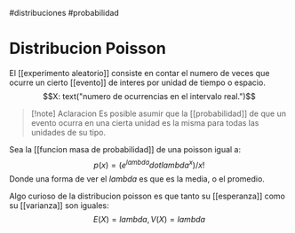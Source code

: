 #distribuciones #probabilidad
# Distribucion Poisson


El [[experimento aleatorio]] consiste en contar el numero de veces que ocurre un cierto [[evento]] de interes por unidad de tiempo o espacio. $$X: text("numero de ocurrencias en el intervalo real.")$$

>[!note] Aclaracion
>Es posible asumir que la [[probabilidad]] de que un evento ocurra en una cierta unidad es la misma para todas las unidades de su tipo.

Sea la [[funcion masa de probabilidad]] de una poisson igual a: 
$$p(x)= (e^{ lambda} dot lambda^x)/x!$$
Donde una forma de ver el $lambda$ es que es la media, o el promedio.

Algo curioso de la distribucion poisson es que tanto su  [[esperanza]] como su  [[varianza]] son iguales:$$E(X)= lambda, V(X)= lambda$$


